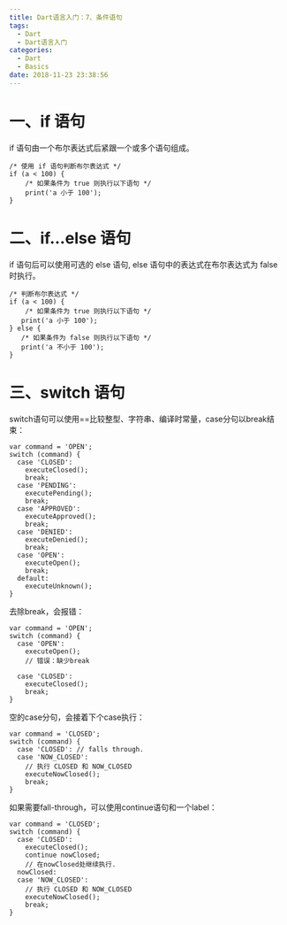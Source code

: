```yaml
---
title: Dart语言入门：7、条件语句
tags:
  - Dart
  - Dart语言入门
categories:
  - Dart
  - Basics
date: 2018-11-23 23:38:56
---
```


# 一、if 语句
if 语句由一个布尔表达式后紧跟一个或多个语句组成。
```
/* 使用 if 语句判断布尔表达式 */
if (a < 100) {
    /* 如果条件为 true 则执行以下语句 */
    print('a 小于 100');
}
```

# 二、if...else 语句
if 语句后可以使用可选的 else 语句, else 语句中的表达式在布尔表达式为 false 时执行。
```
/* 判断布尔表达式 */
if (a < 100) {
    /* 如果条件为 true 则执行以下语句 */
   print('a 小于 100');
} else {
   /* 如果条件为 false 则执行以下语句 */
   print('a 不小于 100');
}
```

# 三、switch 语句
switch语句可以使用==比较整型、字符串、编译时常量，case分句以break结束：
```
var command = 'OPEN';
switch (command) {
  case 'CLOSED':
    executeClosed();
    break;
  case 'PENDING':
    executePending();
    break;
  case 'APPROVED':
    executeApproved();
    break;
  case 'DENIED':
    executeDenied();
    break;
  case 'OPEN':
    executeOpen();
    break;
  default:
    executeUnknown();
}
```

去除break，会报错：
```
var command = 'OPEN';
switch (command) {
  case 'OPEN':
    executeOpen();
    // 错误：缺少break

  case 'CLOSED':
    executeClosed();
    break;
}
```

空的case分句，会接着下个case执行：
```
var command = 'CLOSED';
switch (command) {
  case 'CLOSED': // falls through.
  case 'NOW_CLOSED':
    // 执行 CLOSED 和 NOW_CLOSED
    executeNowClosed();
    break;
}
```

如果需要fall-through，可以使用continue语句和一个label：
```
var command = 'CLOSED';
switch (command) {
  case 'CLOSED':
    executeClosed();
    continue nowClosed;
    // 在nowClosed处继续执行.
  nowClosed:
  case 'NOW_CLOSED':
    // 执行 CLOSED 和 NOW_CLOSED
    executeNowClosed();
    break;
}
```
